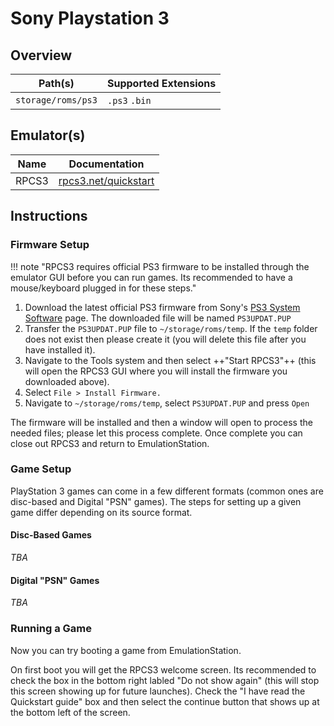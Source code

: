 # Sony Playstation 3

## Overview

| Path(s) | Supported Extensions |
| --- | --- |
| `storage/roms/ps3` | `.ps3` `.bin` |

## Emulator(s)

| Name | Documentation |
| --- | --- |
| RPCS3 | [rpcs3.net/quickstart](https://rpcs3.net/quickstart) |

## Instructions

### Firmware Setup

!!! note "RPCS3 requires official PS3 firmware to be installed through the emulator GUI before you can run games. Its recommended to have a mouse/keyboard plugged in for these steps."

1. Download the latest official PS3 firmware from Sony's [PS3 System Software](https://www.playstation.com/en-us/support/hardware/ps3/system-software/) page.  The downloaded file will be named `PS3UPDAT.PUP`
2. Transfer the `PS3UPDAT.PUP` file to `~/storage/roms/temp`.  If the `temp` folder does not exist then please create it (you will delete this file after you have installed it).
3. Navigate to the Tools system and then select ++"Start RPCS3"++ (this will open the RPCS3 GUI where you will install the firmware you downloaded above).
4. Select `File > Install Firmware.`
5. Navigate to `~/storage/roms/temp`, select `PS3UPDAT.PUP` and press `Open`

The firmware will be installed and then a window will open to process the needed files; please let this process complete.  Once complete you can close out RPCS3 and return to EmulationStation.

### Game Setup

PlayStation 3 games can come in a few different formats (common ones are disc-based and Digital "PSN" games). The steps for setting up a given game differ depending on its source format.

#### Disc-Based Games
*TBA*

#### Digital "PSN" Games
*TBA*

### Running a Game

Now you can try booting a game from EmulationStation.

On first boot you will get the RPCS3 welcome screen. Its recommended to check the box in the bottom right labled "Do not show again" (this will stop this screen showing up for future launches).  Check the "I have read the Quickstart guide" box and then select the continue button that shows up at the bottom left of the screen. 